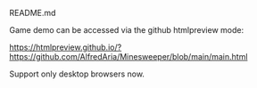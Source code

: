 README.md

Game demo can be accessed via the github htmlpreview mode:

https://htmlpreview.github.io/?https://github.com/AlfredAria/Minesweeper/blob/main/main.html

Support only desktop browsers now.